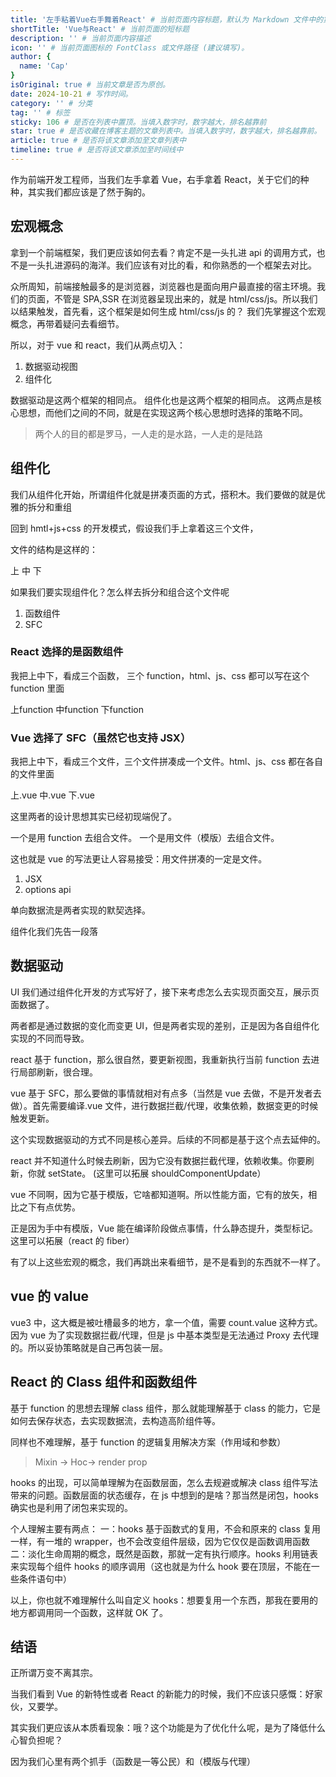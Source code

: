 ```yaml
---
title: '左手粘着Vue右手舞着React' # 当前页面内容标题，默认为 Markdown 文件中的第一个 h1 标签内容
shortTitle: 'Vue与React' # 当前页面的短标题
description: '' # 当前页面内容描述
icon: '' # 当前页面图标的 FontClass 或文件路径 (建议填写)。
author: {
  name: 'Cap'
}
isOriginal: true # 当前文章是否为原创。
date: 2024-10-21 # 写作时间。
category: '' # 分类
tag: '' # 标签
sticky: 106 # 是否在列表中置顶。当填入数字时，数字越大，排名越靠前
star: true # 是否收藏在博客主题的文章列表中。当填入数字时，数字越大，排名越靠前。
article: true # 是否将该文章添加至文章列表中
timeline: true # 是否将该文章添加至时间线中
---
```


作为前端开发工程师，当我们左手拿着 Vue，右手拿着 React，关于它们的种种，其实我们都应该是了然于胸的。

## 宏观概念

拿到一个前端框架，我们更应该如何去看？肯定不是一头扎进 api 的调用方式，也不是一头扎进源码的海洋。我们应该有对比的看，和你熟悉的一个框架去对比。

众所周知，前端接触最多的是浏览器，浏览器也是面向用户最直接的宿主环境。我们的页面，不管是 SPA,SSR
在浏览器呈现出来的，就是 html/css/js。所以我们以结果触发，首先看，这个框架是如何生成 html/css/js 的？
我们先掌握这个宏观概念，再带着疑问去看细节。

所以，对于 vue 和 react，我们从两点切入：

1. 数据驱动视图
2. 组件化

数据驱动是这两个框架的相同点。
组件化也是这两个框架的相同点。
这两点是核心思想，而他们之间的不同，就是在实现这两个核心思想时选择的策略不同。

> 两个人的目的都是罗马，一人走的是水路，一人走的是陆路

## 组件化

我们从组件化开始，所谓组件化就是拼凑页面的方式，搭积木。我们要做的就是优雅的拆分和重组

回到 hmtl+js+css 的开发模式，假设我们手上拿着这三个文件，

文件的结构是这样的：

上
中
下

如果我们要实现组件化？怎么样去拆分和组合这个文件呢

1. 函数组件
2. SFC

### React 选择的是函数组件

我把上中下，看成三个函数， 三个 function，html、js、css 都可以写在这个 function 里面

上function
中function
下function

### Vue 选择了 SFC（虽然它也支持 JSX）

我把上中下，看成三个文件，三个文件拼凑成一个文件。html、js、css 都在各自的文件里面

上.vue
中.vue
下.vue

这里两者的设计思想其实已经初现端倪了。

一个是用 function 去组合文件。
一个是用文件（模版）去组合文件。

这也就是 vue 的写法更让人容易接受：用文件拼凑的一定是文件。

1. JSX
2. options api

单向数据流是两者实现的默契选择。

组件化我们先告一段落

## 数据驱动

UI 我们通过组件化开发的方式写好了，接下来考虑怎么去实现页面交互，展示页面数据了。

两者都是通过数据的变化而变更 UI，但是两者实现的差别，正是因为各自组件化实现的不同而导致。

react 基于 function，那么很自然，要更新视图，我重新执行当前 function 去进行局部刷新，很合理。

vue 基于 SFC，那么要做的事情就相对有点多（当然是 vue 去做，不是开发者去做）。首先需要编译.vue 文件，进行数据拦截/代理，收集依赖，数据变更的时候触发更新。

这个实现数据驱动的方式不同是核心差异。后续的不同都是基于这个点去延伸的。

react 并不知道什么时候去刷新，因为它没有数据拦截代理，依赖收集。你要刷新，你就 setState。
(这里可以拓展 shouldComponentUpdate）

vue 不同啊，因为它基于模版，它啥都知道啊。所以性能方面，它有的放矢，相比之下有点优势。

正是因为手中有模版，Vue 能在编译阶段做点事情，什么静态提升，类型标记。
这里可以拓展（react 的 fiber）

有了以上这些宏观的概念，我们再跳出来看细节，是不是看到的东西就不一样了。

## vue 的 value

vue3 中，这大概是被吐槽最多的地方，拿一个值，需要 count.value 这种方式。
因为 vue 为了实现数据拦截/代理，但是 js 中基本类型是无法通过 Proxy 去代理的。所以妥协策略就是自己再包装一层。

## React 的 Class 组件和函数组件

基于 function 的思想去理解 class 组件，那么就能理解基于 class 的能力，它是如何去保存状态，去实现数据流，去构造高阶组件等。

同样也不难理解，基于 function 的逻辑复用解决方案（作用域和参数）

> Mixin -> Hoc-> render prop

hooks 的出现，可以简单理解为在函数层面，怎么去规避或解决 class 组件写法带来的问题。函数层面的状态缓存，在 js 中想到的是啥？那当然是闭包，hooks 确实也是利用了闭包来实现的。

个人理解主要有两点：
一：hooks 基于函数式的复用，不会和原来的 class 复用一样，有一堆的 wrapper，也不会改变组件层级，因为它仅仅是函数调用函数
二：淡化生命周期的概念，既然是函数，那就一定有执行顺序。hooks 利用链表来实现每个组件 hooks 的顺序调用（这也就是为什么 hook 要在顶层，不能在一些条件语句中）

以上，你也就不难理解什么叫自定义 hooks：想要复用一个东西，那我在要用的地方都调用同一个函数，这样就 OK 了。

## 结语

正所谓万变不离其宗。

当我们看到 Vue 的新特性或者 React 的新能力的时候，我们不应该只感慨：好家伙，又要学。

其实我们更应该从本质看现象：哦？这个功能是为了优化什么呢，是为了降低什么心智负担呢？

因为我们心里有两个抓手（函数是一等公民）和（模版与代理）